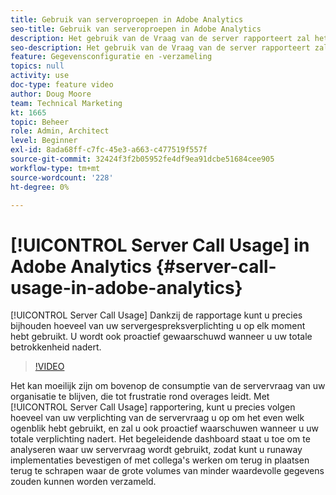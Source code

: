 ```yaml
---
title: Gebruik van serveroproepen in Adobe Analytics
seo-title: Gebruik van serveroproepen in Adobe Analytics
description: Het gebruik van de Vraag van de server rapporteert zal het voor u mogelijk maken om precies te volgen hoeveel van uw verplichting van de servervraag u op om het even welk ogenblik hebt gebruikt, en zal u ook proactief waarschuwen wanneer u uw totale verplichting nadert.
seo-description: Het gebruik van de Vraag van de server rapporteert zal het voor u mogelijk maken om precies te volgen hoeveel van uw verplichting van de servervraag u op om het even welk ogenblik hebt gebruikt, en zal u ook proactief waarschuwen wanneer u uw totale verplichting nadert.
feature: Gegevensconfiguratie en -verzameling
topics: null
activity: use
doc-type: feature video
author: Doug Moore
team: Technical Marketing
kt: 1665
topic: Beheer
role: Admin, Architect
level: Beginner
exl-id: 8ada68ff-c7fc-45e3-a663-c477519f557f
source-git-commit: 32424f3f2b05952fe4df9ea91dcbe51684cee905
workflow-type: tm+mt
source-wordcount: '228'
ht-degree: 0%

---
```


# [!UICONTROL Server Call Usage] in Adobe Analytics {#server-call-usage-in-adobe-analytics}

[!UICONTROL Server Call Usage] Dankzij de rapportage kunt u precies bijhouden hoeveel van uw servergespreksverplichting u op elk moment hebt gebruikt. U wordt ook proactief gewaarschuwd wanneer u uw totale betrokkenheid nadert.

>[!VIDEO](https://video.tv.adobe.com/v/23137/?quality=12)

Het kan moeilijk zijn om bovenop de consumptie van de servervraag van uw organisatie te blijven, die tot frustratie rond overages leidt. Met [!UICONTROL Server Call Usage] rapportering, kunt u precies volgen hoeveel van uw verplichting van de servervraag u op om het even welk ogenblik hebt gebruikt, en zal u ook proactief waarschuwen wanneer u uw totale verplichting nadert. Het begeleidende dashboard staat u toe om te analyseren waar uw servervraag wordt gebruikt, zodat kunt u runaway implementaties bevestigen of met collega&#39;s werken om terug in plaatsen terug te schrapen waar de grote volumes van minder waardevolle gegevens zouden kunnen worden verzameld.
